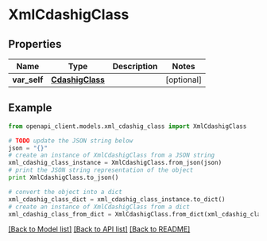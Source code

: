 # XmlCdashigClass


## Properties
Name | Type | Description | Notes
------------ | ------------- | ------------- | -------------
**var_self** | [**CdashigClass**](CdashigClass.md) |  | [optional] 

## Example

```python
from openapi_client.models.xml_cdashig_class import XmlCdashigClass

# TODO update the JSON string below
json = "{}"
# create an instance of XmlCdashigClass from a JSON string
xml_cdashig_class_instance = XmlCdashigClass.from_json(json)
# print the JSON string representation of the object
print XmlCdashigClass.to_json()

# convert the object into a dict
xml_cdashig_class_dict = xml_cdashig_class_instance.to_dict()
# create an instance of XmlCdashigClass from a dict
xml_cdashig_class_from_dict = XmlCdashigClass.from_dict(xml_cdashig_class_dict)
```
[[Back to Model list]](../README.md#documentation-for-models) [[Back to API list]](../README.md#documentation-for-api-endpoints) [[Back to README]](../README.md)


